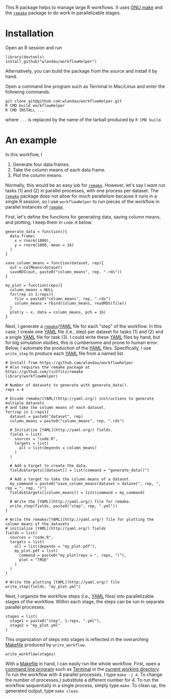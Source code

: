 This R package helps to manage large R workflows. It uses [GNU make](https://www.gnu.org/software/make/) and the [`remake`](https://github.com/richfitz/remake) package to do work in parallelizable stages.

# Installation

Open an R session and run 

```
library(devtools)
install_github("wlandau/workflowHelper")
```

Alternatively, you can build the package from the source and install it by hand.

Open a command line program such as Terminal in Mac/Linux and enter the following commands.

```
git clone git@github.com:wlandau/workflowHelper.git
R CMD build workflowHelper
R CMD INSTALL ...
```

where `...` is replaced by the name of the tarball produced by `R CMD build`. 

# An example

In this workflow, I

1. Generate four data frames.
2. Take the column means of each data frame.
3. Plot the column means.

Normally, this would be an easy job for [`remake`](https://github.com/richfitz/remake). However, let's say I want run tasks (1) and (2) in parallel processes, with one process per dataset. The [`remake`](https://github.com/richfitz/remake) package does not allow for much parallelism because it runs in a single R session, so I use `workflowHelper` to run pieces of the workflow in parallel instances of [`remake`](https://github.com/richfitz/remake).

First, let's define the functions for generating data, saving column means, and plotting. I keep them in `code.R` below.

```
generate_data = function(){
  data.frame(
    x = rnorm(1000), 
    y = rnorm(1000, mean = 16)
  )
}

save_column_means = function(dataset, rep){
  out = colMeans(dataset)
  saveRDS(out, paste0("column_means", rep, ".rds"))
}

my_plot = function(reps){
  column_means = NULL
  for(rep in 1:reps){
    file = paste0("column_means", rep, ".rds")
    column_means = rbind(column_means, readRDS(file))
  }
  plot(y ~ x, data = column_means, pch = 16)
}
```

Next, I generate a [`remake`](https://github.com/richfitz/remake)/[YAML](http://yaml.org/) file for each "step" of the workflow. In this case, I create one [YAML](http://yaml.org/) file (i.e., step) per dataset for tasks (1) and (2) and a single [YAML](http://yaml.org/) file for task (3). I could write these [YAML](http://yaml.org/) files by hand, but for big simulation studies, this is cumbersome and prone to human error. Below, I automate the production of the [YAML](http://yaml.org/) files. Specifically, I use `write_step` to produce each [YAML](http://yaml.org/) file from a named list.

```
# Install from https://github.com/wlandau/workflowhelper
# Also requires the remake package at https://github.com/richfitz/remake
library(workflowHelper) 

# Number of datasets to generate with generate_data().
reps = 4

# Encode remake/[YAML](http://yaml.org/) instructions to generate multiple datasets
# and take the column means of each dataset.
for(rep in 1:reps){ 
  dataset = paste0("dataset", rep)  
  column_means = paste0("column_means", rep, ".rds") 

  # Initialize [YAML](http://yaml.org/) fields.
  fields = list(
    sources = "code.R",
    targets = list(
      all = list(depends = column_means)
    )
  )

  # Add a target to create the data.
  fields$targets[[dataset]] = list(command = "generate_data()")

  # Add a target to take the column means of a dataset.
  my_command = paste0("save_column_means(dataset = dataset", rep, ", rep = ", rep, ")")
  fields$targets[[column_means]] = list(command = my_command)

  # Write the [YAML](http://yaml.org/) file for remake.
  write_step(fields, paste0("step", rep, ".yml"))
}

# Write the remake/[YAML](http://yaml.org/) file for plotting the column means of the datasets
# initialize [YAML](http://yaml.org/) fields
fields = list(
  sources = "code.R",
  targets = list(
    all = list(depends = "my_plot.pdf"),
    my_plot.pdf = list(
      command = paste0("my_plot(reps = ", reps, ")"),
      plot = "TRUE"
    )
  )
)

# Write the plotting [YAML](http://yaml.org/) file
write_step(fields, "my_plot.yml")
```

Next, I organize the workflow steps (i.e., [YAML](http://yaml.org/) files) into parallelizable stages of the workflow. Within each stage, the steps can be run in separate parallel processes.

```
stages = list(
  stage1 = paste0("step", 1:reps, ".yml"),
  stage2 = "my_plot.yml"
)
```

This organization of steps into stages is reflected in the overarching [Makefile](https://www.gnu.org/software/make/) produced by `write_workflow`.

```
write_workflow(stages)
```

With a [Makefile](https://www.gnu.org/software/make/) in hand, I can easily run the whole workflow. First, open a [command line program](http://linuxcommand.org/) such as [Terminal](https://en.wikipedia.org/wiki/Terminal_%28OS_X%29) in the [current working directory](https://en.wikipedia.org/wiki/Working_directory). To run the workflow with 4 parallel processes, I type `make -j 4`. To change the number of processes,) substitute a different number for 4. To run the workflow sequentially in a single process, simply type `make`. To clean up, the generated output, type `make clean`.
